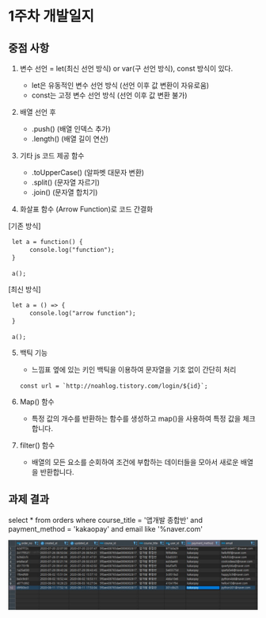# 1주차 개발일지   

중점 사항
------------ 
1. 변수 선언 = let(최신 선언 방식) or var(구 선언 방식), const 방식이 있다.
     - let은 유동적인 변수 선언 방식 (선언 이후 값 변환이 자유로움)
     - const는 고정 변수 선언 방식 (선언 이후 값 변환 불가)


2. 배열 선언 후 
     - .push() (배열 인덱스 추가)
     - .length() (배열 길이 연산)

3. 기타 js 코드 제공 함수
     - .toUpperCase() (알파벳 대문자 변환)
     - .split() (문자열 자르기)
     - .join() (문자열 합치기)

4. 화살표 함수 (Arrow Function)로 코드 간결화

[기존 방식]

     let a = function() {
          console.log("function");
     }

     a();

[최신 방식]

     let a = () => {
          console.log("arrow function");
     }

     a();

5. 백틱 기능
     - 느낌표 옆에 있는 키인 백틱을 이용하여 문자열을 기호 없이 간단히 처리
     
     ``const url = `http://noahlog.tistory.com/login/${id}`; ``

6. Map() 함수
     - 특정 값의 개수를 반환하는 함수를 생성하고 map()을 사용하여 특정 값을 체크합니다.
     

7. filter() 함수
     - 배열의 모든 요소를 순회하여 조건에 부합하는 데이터들을 모아서 새로운 배열을 반환합니다.


과제 결과
------------
select * from orders where course_title = '앱개발 종합반' and payment_method = 'kakaopay' and email like '%naver.com'



<img src="https://github.com/wntjs2536/Sparta_Esay_SQL/blob/main/img/1%EC%A3%BC%EC%B0%A8%20%EA%B3%BC%EC%A0%9C.jpg?raw=true"/>
